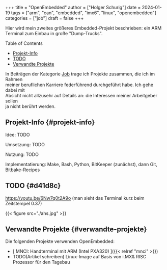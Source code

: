 +++
title = "OpenEmbedded"
author = ["Holger Schurig"]
date = 2024-01-19
tags = ["arm", "can", "embedded", "imx6", "linux", "openembedded"]
categories = ["job"]
draft = false
+++

Hier wird mein zweites größeres Embedded-Projekt beschrieben: ein ARM <br/>
Terminal zum Einbau in große "Dump-Trucks". <br/>

<!--more-->

<div class="ox-hugo-toc toc">

<div class="heading">Table of Contents</div>

- [Projekt-Info](#projekt-info)
- [<span class="org-todo todo TODO">TODO</span> ](#d41d8c)
- [Verwandte Projekte](#verwandte-projekte)

</div>
<!--endtoc-->

<div class="job">

In Beiträgen der Kategorie [Job](/categories/job/) trage ich Projekte zusammen, die ich im Rahmen <br/>
meiner beruflichen Karriere federführend durchgeführt habe. Ich gehe dabei mit <br/>
Absicht nicht allzusehr auf Details an: die Interessen meiner Arbeitgeber sollen <br/>
ja nicht berührt werden. <br/>

</div>


## Projekt-Info {#projekt-info}

Idee: TODO <br/>

Umsetzung: TODO <br/>

Nutzung: TODO <br/>

Implementatierung: Make, Bash, Python, BitKeeper (zunächst), dann Git, Bitbake-Recipes <br/>


## <span class="org-todo todo TODO">TODO</span>  {#d41d8c}

<https://youtu.be/6Nw7q0t2A9o> (man sieht das Terminal kurz beim Zeitstempel 0.37) <br/>

{{< figure src="./ahs.jpg" >}} <br/>


## Verwandte Projekte {#verwandte-projekte}

Die folgenden Projekte verwenden OpenEmbedded: <br/>

-   [ MNCI: Handterminal mit ARM (Intel PXA320) ]({{< relref "mnci" >}}) <br/>
-   TODO(Artikel schreiben) Linux-Image auf Basis von i.MX&amp; RISC Prozessor für den Tagebau

